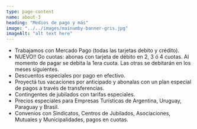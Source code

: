 ```yaml
---
type: page-content
name: about-3
heading: "Medios de pago y más"
image: "../../images/mainumby-banner-gris.jpg"
imageAlt: "alt text here"
---
```

* Trabajamos con Mercado Pago (todas las tarjetas debito y crédito).
* NUEVO!! Go cuotas: abonas con tarjeta de débito en 2, 3 ó 4 cuotas. Al momento de pagar se debita la 1era cuota. Las otras se debitarán en los meses siguientes.
* Descuentos especiales por pago en efectivo.
* Proyectá tus vacaciones por anticipado y abonalas con un plan especial de pagos a través de transferencias.
* Contingentes de jubilados con tarifas especiales.
* Precios especiales para Empresas Turísticas de Argentina, Uruguay, Paraguay y Brasil.
* Convenios con Sindicatos, Centros de Jubilados, Asociaciones, Mutuales y Municipalidades, pagos en cuotas.